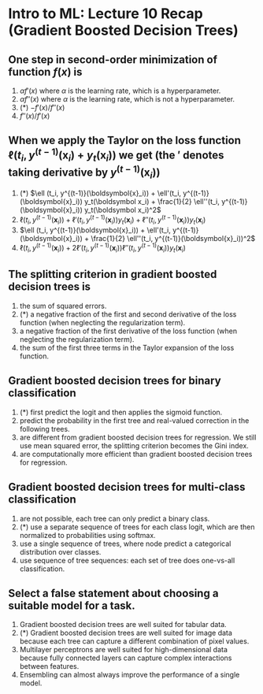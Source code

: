 # Intro to ML: Lecture 10 Recap (Gradient Boosted Decision Trees)

## One step in second-order minimization of function $f(x)$ is

1. $\alpha f'(x)$ where $\alpha$ is the learning rate, which is a hyperparameter.
2. $\alpha f''(x)$ where $\alpha$ is the learning rate, which is not a hyperparameter.
3. (*) $-f'(x) / f''(x)$
4. $f''(x) / f'(x)$


## When we apply the Taylor on the loss function $\ell (t_i, y^{(t-1)}(\boldsymbol{x}_i) + y_t(\boldsymbol x_i))$ we get (the $'$ denotes taking derivative by $y^{(t-1)}(\boldsymbol{x}_i)$)

1. (*) $\ell (t_i, y^{(t-1)}(\boldsymbol{x}_i)) + \ell'(t_i, y^{(t-1)}(\boldsymbol{x}_i)) y_t(\boldsymbol x_i) + \frac{1}{2} \ell''(t_i, y^{(t-1)}(\boldsymbol{x}_i)) y_t(\boldsymbol x_i)^2$
2. $\ell (t_i, y^{(t-1)}(\boldsymbol{x}_i)) + \ell'(t_i, y^{(t-1)}(\boldsymbol{x}_i)) y_t(\boldsymbol x_i) + \ell''(t_i, y^{(t-1)}(\boldsymbol{x}_i)) y_t(\boldsymbol x_i)$
3. $\ell (t_i, y^{(t-1)}(\boldsymbol{x}_i)) + \ell'(t_i, y^{(t-1)}(\boldsymbol{x}_i)) + \frac{1}{2} \ell''(t_i, y^{(t-1)}(\boldsymbol{x}_i))^2$
4. $\ell (t_i, y^{(t-1)}(\boldsymbol{x}_i)) + 2\ell'(t_i, y^{(t-1)}(\boldsymbol{x}_i)) \ell''(t_i, y^{(t-1)}(\boldsymbol{x}_i)) y_t(\boldsymbol x_i)$


## The splitting criterion in gradient boosted decision trees is

1. the sum of squared errors.
2. (*) a negative fraction of the first and second derivative of the loss function (when neglecting the regularization term).
3. a negative fraction of the first derivative of the loss function (when neglecting the regularization term).
4. the sum of the first three terms in the Taylor expansion of the loss function.


## Gradient boosted decision trees for binary classification

1. (*) first predict the logit and then applies the sigmoid function.
2. predict the probability in the first tree and real-valued correction in the following trees.
3. are different from gradient boosted decision trees for regression. We still use mean squared error, the splitting criterion becomes the Gini index.
4. are computationally more efficient than gradient boosted decision trees for regression.


## Gradient boosted decision trees for multi-class classification

1. are not possible, each tree can only predict a binary class.
2. (*) use a separate sequence of trees for each class logit, which are then normalized to probabilities using softmax.
3. use a single sequence of trees, where node predict a categorical distribution over classes.
4. use sequence of tree sequences: each set of tree does one-vs-all classification.


## Select a **false** statement about choosing a suitable model for a task.

1. Gradient boosted decision trees are well suited for tabular data.
2. (*) Gradient boosted decision trees are well suited for image data because each tree can capture a different combination of pixel values.
3. Multilayer perceptrons are well suited for high-dimensional data because fully connected layers can capture complex interactions between features.
4. Ensembling can almost always improve the performance of a single model.



